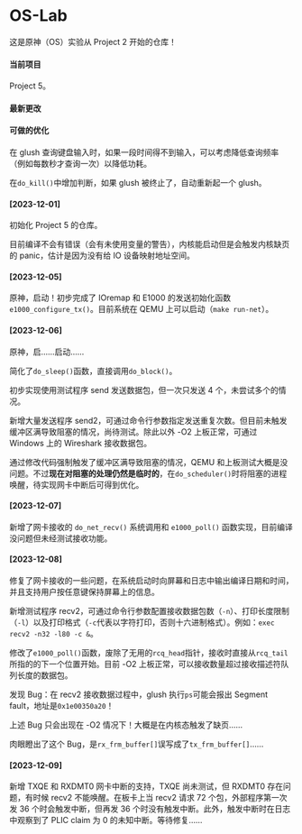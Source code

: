 # OS-Lab

这是原神（OS）实验从 Project 2 开始的仓库！

#### 当前项目

Project 5。

#### 最新更改



#### 可做的优化

  在 glush 查询键盘输入时，如果一段时间得不到输入，可以考虑降低查询频率（例如每数秒才查询一次）以降低功耗。

  在`do_kill()`中增加判断，如果 glush 被终止了，自动重新起一个 glush。

#### [2023-12-01]

  初始化 Project 5 的仓库。

  目前编译不会有错误（会有未使用变量的警告），内核能启动但是会触发内核缺页的 panic，估计是因为没有给 IO 设备映射地址空间。

#### [2023-12-05]

  原神，启动！初步完成了 IOremap 和 E1000 的发送初始化函数`e1000_configure_tx()`。目前系统在 QEMU 上可以启动（`make run-net`）。

#### [2023-12-06]

  原神，启……启动……

  简化了`do_sleep()`函数，直接调用`do_block()`。

  初步实现使用测试程序 send 发送数据包，但一次只发送 4 个，未尝试多个的情况。

  新增大量发送程序 send2，可通过命令行参数指定发送重复次数。但目前未触发缓冲区满导致阻塞的情况，尚待测试。除此以外 -O2 上板正常，可通过 Windows 上的 Wireshark 接收数据包。

  通过修改代码强制触发了缓冲区满导致阻塞的情况，QEMU 和上板测试大概是没问题。不过**现在对阻塞的处理仍然是临时的**，在`do_scheduler()`时将阻塞的进程唤醒，待实现网卡中断后可得到优化。

#### [2023-12-07]

  新增了网卡接收的 `do_net_recv()` 系统调用和 `e1000_poll()` 函数实现，目前编译没问题但未经测试接收功能。

#### [2023-12-08]

  修复了网卡接收的一些问题，在系统启动时向屏幕和日志中输出编译日期和时间，并且支持用户按任意键保持屏幕上的信息。

  新增测试程序 recv2，可通过命令行参数配置接收数据包数（`-n`）、打印长度限制（`-l`）以及打印格式（`-c`代表以字符打印，否则十六进制格式）。例如：`exec recv2 -n32 -l80 -c &`。

  修改了`e1000_poll()`函数，废除了无用的`rcq_head`指针，接收时直接从`rcq_tail`所指的的下一个位置开始。目前 -O2 上板正常，可以接收数量超过接收描述符队列长度的数据包。

  发现 Bug：在 recv2 接收数据过程中，glush 执行`ps`可能会报出 Segment fault，地址是`0x1e00350a20`！

  上述 Bug 只会出现在 -O2 情况下！大概是在内核态触发了缺页……

  肉眼瞪出了这个 Bug，是`rx_frm_buffer[]`误写成了`tx_frm_buffer[]`……

#### [2023-12-09]

  新增 TXQE 和 RXDMT0 网卡中断的支持，TXQE 尚未测试，但 RXDMT0 存在问题，有时候 recv2 不能唤醒。在板卡上当 recv2 请求 72 个包，外部程序第一次发 36 个时会触发中断，但再发 36 个时没有触发中断。此外，触发中断时在日志中观察到了 PLIC claim 为 0 的未知中断。等待修复……

